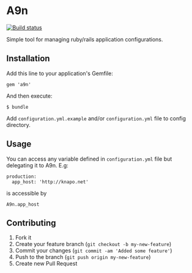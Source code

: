# A9n

[![Build status](https://secure.travis-ci.org/knapo/a9n.png)](https://travis-ci.org/knapo/a9n)

Simple tool for managing ruby/rails application configurations.

## Installation

Add this line to your application's Gemfile:

    gem 'a9n'

And then execute:

    $ bundle

Add `configuration.yml.example` and/or `configuration.yml` file to config directory.

## Usage

You can access any variable defined in `configuration.yml` file but delegating it to A9n. E.g:

    production:
      app_host: 'http://knapo.net'

is accessible by

    A9n.app_host

## Contributing

1. Fork it
2. Create your feature branch (`git checkout -b my-new-feature`)
3. Commit your changes (`git commit -am 'Added some feature'`)
4. Push to the branch (`git push origin my-new-feature`)
5. Create new Pull Request
